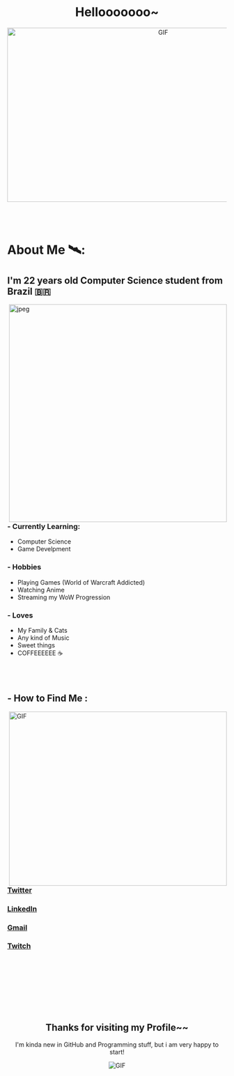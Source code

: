 <h1 align="center">Hellooooooo~</h1>
<div align="center">
  <img height="400" width="700" alt="GIF" align="center" src="https://www.icegif.com/wp-content/uploads/2022/07/icegif-745.gif">
</div>

<br>
<br>
<br>

# About Me 🛰️:

## I'm 22 years old Computer Science student from Brazil 🇧🇷

<img hight="400" width="500" alt="jpeg" align="right" src="https://imageproxy.ifunny.co/crop:x-20,resize:640x,quality:90x75/images/460cc6b844b746259b823b17f20cb7cfbbfe1e4d6665ffdd7bb348f0ac76fe7c_1.jpg">

### - Currently Learning:
- Computer Science 
- Game Develpment

### - Hobbies
- Playing Games (World of Warcraft Addicted)
- Watching Anime
- Streaming my WoW Progression

### - Loves
- My Family & Cats
- Any kind of Music
- Sweet things
- COFFEEEEEE ☕

<br>
<br>

## - How to Find Me :
<img height="400" width="500" alt="GIF" align="right" src="https://i.kym-cdn.com/photos/images/newsfeed/000/730/678/bee.gif">
<br>
<br>
<br>

### <a href="https://twitter.com/Oyhera" target="_blank">Twitter</a>
### <a href="https://www.linkedin.com/in/daniel-do-valle-217483234" target="blank">LinkedIn</a>
### <a href="mailto:danieldovalle10@gmail.com" target="_blank">Gmail</a>
### <a href="https://twitch.tv/yheratv" target="_blank">Twitch</a>

<br>
<br>
<br>
<br>
<br>
<br>
<br>

<div align="center">
  <h2>Thanks for visiting my Profile~~</h2>
  <p >I'm kinda new in GitHub and Programming stuff, but i am very happy to start!</p>
  <img alt="GIF" src="https://thumbs.gfycat.com/GiddyFavorableEgg-size_restricted.gif">
 </div>
